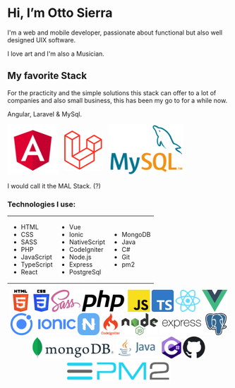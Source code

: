 # Hi, I’m Otto Sierra

I'm a web and mobile developer, passionate about functional but also well designed UIX software.

I love art and I'm also a Musician.

## My favorite Stack

For the practicity and the simple solutions this stack can offer to a lot of companies and also small business, this has been my go to for a while now.

Angular, Laravel & MySql.

<div>
  <img src="./assets/angular.svg" alt="alt text" title="Angular" height="115"/>
  <img src="./assets/laravel.min.svg" alt="alt text" title="Laravel" height="90" style="padding: 10px"/>
  <img src="./assets/mysql.png" alt="alt text" title="MySQL" height="115"/>
</div>


I would call it the MAL Stack. (?)

### Technologies I use:

<table border="0">
<tr>
<td>
    
* HTML
* CSS
* SASS
* PHP
* JavaScript
* TypeScript
* React

</td>
<td>


* Vue
* Ionic
* NativeScript
* CodeIgniter
* Node.js
* Express
* PostgreSql

</td>
<td>

* MongoDB
* Java
* C#
* Git
* pm2 

</td>
</table>

<div style="text-align: center;">
  <img class="logo" src="./assets/img/HTML5.svg" alt="alt text" title="image Title" height="50"/>
  <img class="logo" src="./assets/img/CSS3.svg" alt="alt text" title="image Title" height="50"/>
  <img class="logo" src="./assets/img/SASS.png" alt="alt text" title="image Title" height="50"/>
  <img class="logo" src="./assets/img/php.svg" alt="alt text" title="image Title" height="50"/>
  <img class="logo" src="./assets/img/JavaScript.svg" alt="alt text" title="image Title" height="50"/>
  <img class="logo" src="./assets/img/Typescript.svg" alt="alt text" title="image Title" height="50"/>
  <img class="logo" src="./assets/img/React.svg" alt="alt text" title="image Title" height="50"/>
  <img class="logo" src="./assets/img/VueJs.svg" alt="alt text" title="image Title" height="50"/>
  <img class="logo" src="./assets/img/Ionic.svg" alt="alt text" title="image Title" height="50"/>
  <img class="logo" src="./assets/img/NativeScript.png" alt="alt text" title="image Title" height="50"/>
  <img class="logo" src="./assets/img/codeigniter.svg" alt="alt text" title="image Title" height="50"/>
  <img class="logo" src="./assets/img/Node.svg" alt="alt text" title="image Title" height="50"/>
  <img class="logo" src="./assets/img/expressjs.svg" alt="alt text" title="image Title" height="50"/>
  <img class="logo" src="./assets/img/PostgreSQL.svg" alt="alt text" title="image Title" height="50"/>
  <img class="logo" src="./assets/img/MongoDB.svg" alt="alt text" title="image Title" height="50"/>
  <img class="logo" src="./assets/img/Java.svg" alt="alt text" title="image Title" height="50"/>
  <img class="logo" src="./assets/img/Csharp.svg" alt="alt text" title="image Title" height="50"/>
  <img class="logo" src="./assets/img/github.svg" alt="alt text" title="image Title" height="50"/>
  <img class="logo" src="./assets/img/PM2.png" alt="alt text" title="image Title" height="50"/>
</div>
<!---
ottodanielsierra/ottodanielsierra is a ✨ special ✨ repository because its `README.md` (this file) appears on your GitHub profile.
You can click the Preview link to take a look at your changes.
--->
